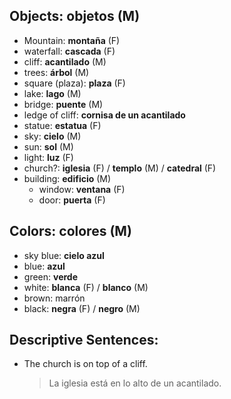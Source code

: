 ## Objects: **objetos** (M)
- Mountain: **montaña** (F)
- waterfall: **cascada** (F)
- cliff: **acantilado** (M)
- trees: **árbol** (M)
- square (plaza): **plaza** (F)
- lake: **lago** (M)
- bridge: **puente** (M)
- ledge of cliff: **cornisa de un acantilado**
- statue: **estatua** (F)
- sky: **cielo** (M)
- sun: **sol** (M)
- light: **luz** (F)
- church?: **iglesia** (F) / **templo** (M) / **catedral** (F)
- building: **edificio** (M)
	- window: **ventana** (F)
	- door: **puerta** (F)
## Colors: **colores** (M)
- sky blue: **cielo azul**
- blue: **azul**
- green: **verde**
- white: **blanca** (F) / **blanco** (M)
- brown: marrón
- black: **negra** (F) / **negro** (M)
## Descriptive Sentences:
- The church is on top of a cliff.
	> La iglesia está en lo alto de un acantilado.